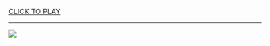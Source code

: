 
<a href="https://premium76.site?title=higher_or_lower_game_unblocked&ref=13M">CLICK TO PLAY</a></h3>
<hr>

<a href="https://premium76.site?title=higher_or_lower_game_unblocked&ref=13M"><img src="https://clearcache.store/games.png"></a>


